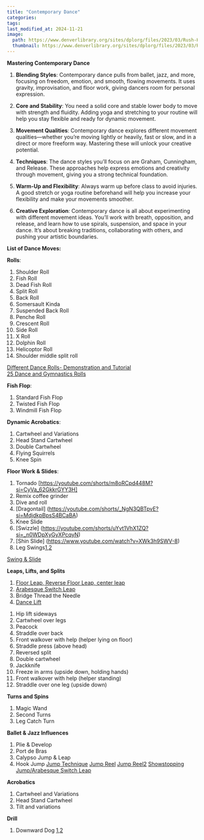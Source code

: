 ```yaml
---
title: "Contemporary Dance"
categories:
tags:
last_modified_at: 2024-11-21
image: 
  path: https://www.denverlibrary.org/sites/dplorg/files/2023/03/Rush-Hour-2-by-Larry-Keigwin_photo-by-Whitney-Browne.jpg
  thumbnail: https://www.denverlibrary.org/sites/dplorg/files/2023/03/Rush-Hour-2-by-Larry-Keigwin_photo-by-Whitney-Browne.jpg
---
```

**Mastering Contemporary Dance**

1. **Blending Styles**: Contemporary dance pulls from ballet, jazz, and more, focusing on freedom, emotion, and smooth, flowing movements. It uses gravity, improvisation, and floor work, giving dancers room for personal expression.

2. **Core and Stability**: You need a solid core and stable lower body to move with strength and fluidity. Adding yoga and stretching to your routine will help you stay flexible and ready for dynamic movement.

3. **Movement Qualities**: Contemporary dance explores different movement qualities—whether you’re moving lightly or heavily, fast or slow, and in a direct or more freeform way. Mastering these will unlock your creative potential.

4. **Techniques**: The dance styles you’ll focus on are Graham, Cunningham, and Release. These approaches help express emotions and creativity through movement, giving you a strong technical foundation.

5. **Warm-Up and Flexibility**: Always warm up before class to avoid injuries. A good stretch or yoga routine beforehand will help you increase your flexibility and make your movements smoother.

6. **Creative Exploration**: Contemporary dance is all about experimenting with different movement ideas. You’ll work with breath, opposition, and release, and learn how to use spirals, suspension, and space in your dance. It’s about breaking traditions, collaborating with others, and pushing your artistic boundaries.


**List of Dance Moves:**

**Rolls**: 
1. Shoulder Roll
2. Fish Roll
3. Dead Fish Roll
4. Split Roll
5. Back Roll
6. Somersault Kinda
7. Suspended Back Roll
8. Penche Roll
9. Crescent Roll
10. Side Roll
11. X Roll
12. Dolphin Roll
13. Helicoptor Roll
14. Shoulder middle split roll

[Different Dance Rolls- Demonstration and Tutorial](https://www.youtube.com/watch?v=Kh8FMlMs1sI)\
[25 Dance and Gymnastics Rolls](https://www.youtube.com/watch?v=7EGNMc2VmMg)

**Fish Flop**:
1. Standard Fish Flop
2. Twisted Fish Flop
3. Windmill Fish Flop

**Dynamic Acrobatics**:
1. Cartwheel and Variations
2. Head Stand Cartwheel
4. Double Cartwheel
5. Flying Squirrels
6. Knee Spin

**Floor Work & Slides**:
1. Tornado [https://youtube.com/shorts/m8oRCpd448M?si=CyVa_62GkkrGYY3H]
2. Remix coffee grinder
3. Dive and roll
4. [Dragontail] (https://youtube.com/shorts/_NgN3QBTpvE?si=MdjdkpBpsS4BCaBA)
5. Knee Slide
6. [Swizzle] (https://youtube.com/shorts/uYvt1VhX1ZQ?si=_n0WDpXyGyXPcqyN)
7. [Shin Slide] (https://www.youtube.com/watch?v=XWk3h9SWV-8)
8. Leg Swings[1](https://youtu.be/1aZG0WLnPv4?si=Fxm9zbsESLYq3gJC),[2](https://youtube.com/shorts/SEHInYY4shE?si=Std8D-qOmPoRTSEj)

[Swing & Slide](https://youtube.com/shorts/yAlHFd8ifUk?si=2doekzhmBJSe73pC)

**Leaps, Lifts, and Splits**
1. [Floor Leap, Reverse Floor Leap, center leap](https://youtu.be/EGlU79WJ6Dg?si=ZOMdOeX-n9A5ZG7I)
2. [Arabesque Switch Leap](https://youtube.com/shorts/ntbF3HPb1zk?si=lRdp-36eWZ7PoNSh)
3. Bridge Thread the Needle
4. [Dance Lift](https://youtu.be/7_73xrAuQ9E?si=T7xayC92UrB08Caz)
  1) Hip lift sideways
  2) Cartwheel over legs
  3) Peacock
  4) Straddle over back
  5) Front walkover with help (helper lying on floor)
  6) Straddle press (above head)
  7) Reversed split
  8) Double cartwheel
  9) Jackknife
  10) Freeze in arms (upside down, holding hands)
  11) Front walkover with help (helper standing)
  12) Straddle over one leg (upside down)

**Turns and Spins**
1. Magic Wand
2. Second Turns
3. Leg Catch Turn

**Ballet & Jazz Influences**
1. Plie & Develop
2. Port de Bras
3. Calypso Jump & Leap
4. Hook Jump
[Jump Technique](https://www.youtube.com/watch?v=kezIG0xvjiw)
[Jump Reel](https://www.youtube.com/shorts/VoydaOMBgR4)
[Jump Reel2](https://www.youtube.com/shorts/qraOTaddZcM)
[Showstopping Jump/Arabesque Switch Leap](https://youtube.com/shorts/ntbF3HPb1zk?si=lRdp-36eWZ7PoNSh)

**Acrobatics**
1. Cartwheel and Variations
2. Head Stand Cartwheel
3. Tilt and variations

**Drill**
1. Downward Dog [1](https://youtube.com/shorts/8g1QT8bDOwA?si=DDdvpRYc2fv3R8hx),[2](https://youtu.be/DETAZqfLuT4?si=fEtMsk3H8ym_Qi26)
